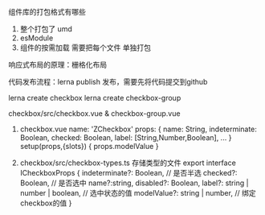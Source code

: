 组件库的打包格式有哪些
1. 整个打包了 umd
2. esModule
3. 组件的按需加载 需要把每个文件 单独打包


响应式布局的原理：栅格化布局

代码发布流程：lerna publish 发布，需要先将代码提交到github

lerna create checkbox 
lerna create checkbox-group 

checkbox/src/checkbox.vue & checkbox-group.vue

1. checkbox.vue
   <template>
      <div class="z-checkbox">
         
      </div>
   </template>
   name: 'ZCheckbox'
   props: {
      name: String,
      indeterminate: Boolean,
      checked: Boolean,
      label: [String,Number,Boolean],
      ...
   }
   setup(props,{slots}) {
      props.modelValue
   }

2. checkbox/src/checkbox-types.ts 存储类型的文件
   export interface ICheckboxProps {
       indeterminate?: Boolean, // 是否半选
       checked?: Boolean, // 是否选中
       name?:string,
       disabled?:  Boolean,
       label?: string | number | boolean, // 选中状态的值
       modelValue?: string | number, // 绑定checkbox的值
   }

